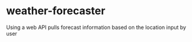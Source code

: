 # weather-forecaster
Using a web API pulls forecast information based on the location input by user
